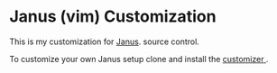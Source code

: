 # Janus (vim) Customization

This is my customization for [Janus](https://github.com/carlhuda/janus).
source control.

To customize your own Janus setup clone and install the [customizer
](https://github.com/bennylope/janus-customizer).
